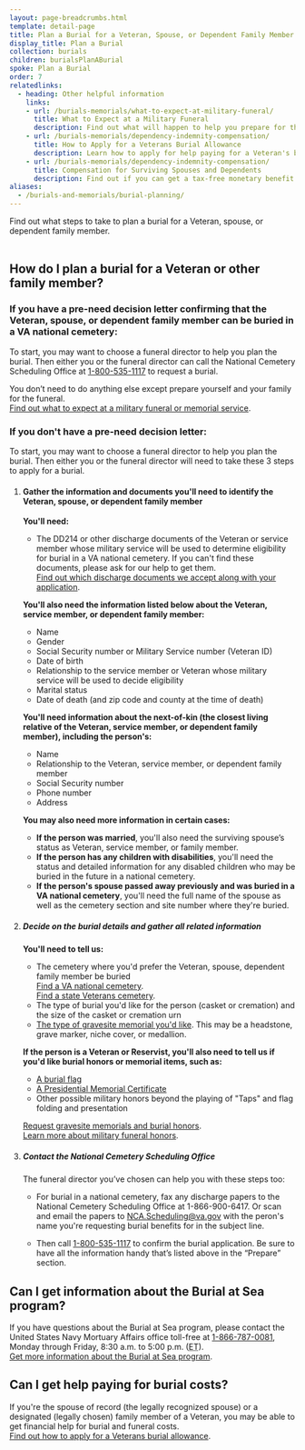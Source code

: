 ```yaml
---
layout: page-breadcrumbs.html
template: detail-page
title: Plan a Burial for a Veteran, Spouse, or Dependent Family Member
display_title: Plan a Burial
collection: burials
children: burialsPlanABurial
spoke: Plan a Burial
order: 7
relatedlinks:
  - heading: Other helpful information
    links:
    - url: /burials-memorials/what-to-expect-at-military-funeral/
      title: What to Expect at a Military Funeral
      description: Find out what will happen to help you prepare for this day.
    - url: /burials-memorials/dependency-indemnity-compensation/
      title: How to Apply for a Veterans Burial Allowance
      description: Learn how to apply for help paying for a Veteran's burial and funeral costs.
    - url: /burials-memorials/dependency-indemnity-compensation/
      title: Compensation for Surviving Spouses and Dependents
      description: Find out if you can get a tax-free monetary benefit called Dependency and Indemnity Compensation (DIC).
aliases:
  - /burials-and-memorials/burial-planning/
---
```


<div class="va-introtext">
Find out what steps to take to plan a burial for a Veteran, spouse, or dependent family member.
</div>

<br>

## How do I plan a burial for a Veteran or other family member?

### If you have a pre-need decision letter confirming that the Veteran, spouse, or dependent family member can be buried in a VA national cemetery:

To start, you may want to choose a funeral director to help you plan the burial. Then either you or the funeral director can call the National Cemetery Scheduling Office at <a href="tel:+18005351117">1-800-535-1117</a> to request a burial.

You don’t need to do anything else except prepare yourself and your family for the funeral. <br>
[Find out what to expect at a military funeral or memorial service](/burials-memorials/what-to-expect-at-military-funeral/).

### If you don't have a pre-need decision letter:

To start, you may want to choose a funeral director to help you plan the burial. Then either you or the funeral director will need to take these 3 steps to apply for a burial.

<ol class="process">
<li class="process-step list-one">

#### Gather the information and documents you'll need to identify the Veteran, spouse, or dependent family member

**You'll need:**

 - The DD214 or other discharge documents of the Veteran or service member whose military service will be used to determine eligibility for burial in a VA national cemetery. If you can't find these documents, please ask for our help to get them. <br>
 [Find out which discharge documents we accept along with your application](https://www.cem.va.gov/CEM/hmm/discharge_documents.asp).

**You'll also need the information listed below about the Veteran, service member, or dependent family member:**

 - Name
 - Gender
 - Social Security number or Military Service number (Veteran ID)
 - Date of birth
 - Relationship to the service member or Veteran whose military service will be used to decide eligibility
 - Marital status
 - Date of death (and zip code and county at the time of death)

**You'll need information about the next-of-kin (the closest living relative of the Veteran, service member, or dependent family member), including the person's:**

   - Name
   - Relationship to the Veteran, service member, or dependent family member
   - Social Security number
   - Phone number
   - Address

**You may also need more information in certain cases:**

- **If the person was married**, you'll also need the surviving spouse’s status as Veteran, service member, or family member.
- **If the person has any children with disabilities**, you'll need the status and detailed information for any disabled children who may be buried in the future in a national cemetery.
- **If the person's spouse passed away previously and was buried in a VA national cemetery**, you'll need the full name of the spouse as well as the cemetery section and site number where they're buried.

 </li>

 <li class="process-step list-two">

##### Decide on the burial details and gather all related information

**You'll need to tell us:**

 - The cemetery where you'd prefer the Veteran, spouse, dependent family member be buried <br>
 [Find a VA national cemetery](/find-locations/).<br>
 [Find a state Veterans cemetery](https://www.cem.va.gov/grants/veterans_cemeteries.asp).
 - The type of burial you'd like for the person (casket or cremation) and the size of the casket or cremation urn
 - [The type of gravesite memorial you'd like](/burials-memorials/memorial-items/headstones-markers-medallions/). This may be a headstone, grave marker, niche cover, or medallion.

**If the person is a Veteran or Reservist, you'll also need to tell us if you'd like burial honors or memorial items, such as:**
 - [A burial flag](/burials-memorials/memorial-items/burial-flags/)
 - [A Presidential Memorial Certificate](/burials-memorials/memorial-items/presidential-memorial-certificates/)
 - Other possible military honors beyond the playing of "Taps" and flag folding and presentation

 [Request gravesite memorials and burial honors](/burials-memorials/memorial-items/).<br>
 [Learn more about military funeral honors](https://www.cem.va.gov/CEM/military_funeral_honors.asp).

</li>

<li class="process-step list-three">

##### Contact the National Cemetery Scheduling Office

The funeral director you’ve chosen can help you with these steps too:

- For burial in a national cemetery, fax any discharge papers to the National Cemetery Scheduling Office at 1-866-900-6417. Or scan and email the papers to [NCA.Scheduling@va.gov](mailto:NCA.Scheduling@va.gov) with the peron's name you're requesting burial benefits for in the subject line.

- Then call <a href="tel:+18005351117">1-800-535-1117</a> to confirm the burial application. Be sure to have all the information handy that’s listed above in the “Prepare” section.

</li>
</ol>

## Can I get information about the Burial at Sea program?

If you have questions about the Burial at Sea program, please contact the United States Navy Mortuary Affairs office toll-free at <a href="tel:+18667870081">1-866-787-0081</a>, Monday through Friday, 8:30 a.m. to 5:00 p.m. (<abbr title="eastern time">ET</abbr>). <br>
[Get more information about the Burial at Sea program](http://www.navy.mil/navydata/nav_legacy.asp?id=204).

## Can I get help paying for burial costs?

If you're the spouse of record (the legally recognized spouse) or a designated (legally chosen) family member of a Veteran, you may be able to get financial help for burial and funeral costs. <br>
[Find out how to apply for a Veterans burial allowance](/burials-memorials/veterans-burial-allowance/).
